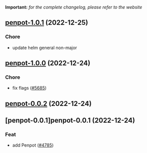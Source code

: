 **Important:**
*for the complete changelog, please refer to the website*




## [penpot-1.0.1](https://github.com/truecharts/charts/compare/penpot-1.0.0...penpot-1.0.1) (2022-12-25)

### Chore

- update helm general non-major
  
  


## [penpot-1.0.0](https://github.com/truecharts/charts/compare/penpot-0.0.2...penpot-1.0.0) (2022-12-24)

### Chore

- fix flags ([#5685](https://github.com/truecharts/charts/issues/5685))
  
  


## [penpot-0.0.2](https://github.com/truecharts/charts/compare/penpot-0.0.1...penpot-0.0.2) (2022-12-24)




## [penpot-0.0.1]penpot-0.0.1 (2022-12-24)

### Feat

- add Penpot ([#4785](https://github.com/truecharts/charts/issues/4785))
  
  
